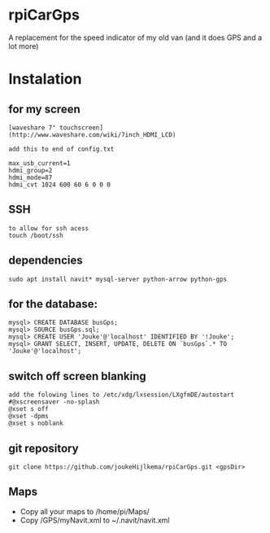 # rpiCarGps
A replacement for the speed indicator of my old van (and it does GPS and a lot more)

# Instalation

## for my screen
	[waveshare 7" touchscreen](http://www.waveshare.com/wiki/7inch_HDMI_LCD)

	add this to end of config.txt

	max_usb_current=1
	hdmi_group=2
	hdmi_mode=87
	hdmi_cvt 1024 600 60 6 0 0 0
	
## SSH

	to allow for ssh acess
	touch /boot/ssh

## dependencies
	sudo apt install navit* mysql-server python-arrow python-gps

## for the database:
	mysql> CREATE DATABASE busGps;
	mysql> SOURCE busGps.sql;
	mysql> CREATE USER 'Jouke'@'localhost' IDENTIFIED BY '!Jouke';
	mysql> GRANT SELECT, INSERT, UPDATE, DELETE ON `busGps`.* TO 'Jouke'@'localhost';


## switch off screen blanking
	add the folowing lines to /etc/xdg/lxsession/LXgfmDE/autostart
	#@xscreensaver -no-splash
	@xset s off
	@xset -dpms
	@xset s noblank


## git repository
`git clone https://github.com/joukeHijlkema/rpiCarGps.git <gpsDir>`

## Maps
- Copy all your maps to /home/pi/Maps/
- Copy <gpsDir>/GPS/myNavit.xml to ~/.navit/navit.xml

